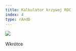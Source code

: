 ```yaml
---
title: Kalkulator krzywej ROC
index: 4
type: rAndD
---
```


[![](https://img.shields.io/badge/github-808080?style=for-the-badge&logo=github)](https://github.com/milosz08/roc-curve-visualizer) &nbsp;

Wkrótce

